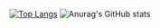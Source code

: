 [![Top Langs](https://github-readme-stats.vercel.app/api/top-langs/?username=danielrtic&theme=tokyonight)](https://github.com/anuraghazra/github-readme-stats)
![Anurag's GitHub stats](https://github-readme-stats.vercel.app/api?username=danielrtic&show_icons=true&theme=tokyonight)
